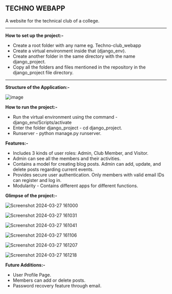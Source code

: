 **TECHNO WEBAPP**
-----------------

A website for the technical club of a college. 

---
**How to set up the project:-**
* Create a root folder with any name eg. Techno-club_webapp
* Create a virtual environment inside that (django_env).
* Create another folder in the same directory with the name django_project.
* Copy all the folders and files mentioned in the repository in the django_project file directory.
  
---
**Structure of the Application:-**

  ![image](https://github.com/Yashhuc/Techno_webapp/assets/120786462/fdcf241d-4e71-4de3-a0a2-f869e0eb6301)


**How to run the project:-**

* Run the virtual environment using the command - django_env/Scripts/activate
* Enter the folder django_project -  cd django_project.
* Runserver - python manage.py runserver.

**Features:-**
* Includes 3 kinds of user roles: Admin, Club Member, and Visitor.
* Admin can see all the members and their activities.
* Contains a model for creating blog posts. Admin can add, update, and delete posts regarding current events.
* Provides secure user authentication. Only members with valid email IDs can register and log in.
* Modularity - Contains different apps for different functions.

**Glimpse of the project:-**

![Screenshot 2024-03-27 161000](https://github.com/Yashhuc/Techno_webapp/assets/120786462/20090a07-9d4f-4170-8547-c2d9e2ed91e6)

![Screenshot 2024-03-27 161031](https://github.com/Yashhuc/Techno_webapp/assets/120786462/fe1f2e69-c0bf-4694-b5ab-d0984781f559)

![Screenshot 2024-03-27 161041](https://github.com/Yashhuc/Techno_webapp/assets/120786462/71bd0405-596f-4470-86b9-1facc0a53ee2)

![Screenshot 2024-03-27 161106](https://github.com/Yashhuc/Techno_webapp/assets/120786462/3bf71473-18c3-40ca-ae90-9800172aa994)

![Screenshot 2024-03-27 161207](https://github.com/Yashhuc/Techno_webapp/assets/120786462/6044c466-387b-4300-ad4f-cbc3695f5ebc)

![Screenshot 2024-03-27 161218](https://github.com/Yashhuc/Techno_webapp/assets/120786462/3d2c4967-0e62-4776-bdab-dc5f496bcf11)


**Future Additions:-**
* User Profile Page.
* Members can add or delete posts.
* Password recovery feature through email.


